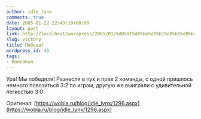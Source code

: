 ```yaml
---
author: idle_lynx
comments: true
date: 2005-01-22 22:49:10+00:00
layout: post
link: http://localhost/wordpress/2005/01/%d0%9f%d0%be%d0%b1%d0%b5%d0%b4%d0%b0/
slug: victory
title: Победа!
wordpress_id: 45
tags:
- Волейбол
---
```


Ура! Мы победили! Разнесли в пух и прах 2 команды, с одной пришлось немного повозиться 3:2 по играм, другую же выиграли с удивительной легкостью 3:0

Оригинал: [https://wobla.ru/blog/idle_lynx/1296.aspx](https://wobla.ru/blog/idle_lynx/1296.aspx)
